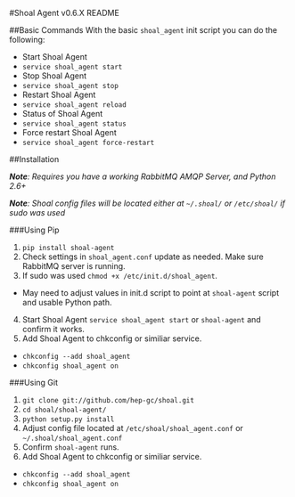 #Shoal Agent v0.6.X README

##Basic Commands
With the basic `shoal_agent` init script you can do the following:
- Start Shoal Agent
 - `service shoal_agent start`
- Stop Shoal Agent
 - `service shoal_agent stop` 
- Restart Shoal Agent
 - `service shoal_agent reload` 
- Status of Shoal Agent
 - `service shoal_agent status` 
- Force restart Shoal Agent
 - `service shoal_agent force-restart`

##Installation

 _**Note**: Requires you have a working RabbitMQ AMQP Server, and Python 2.6+_

_**Note**: Shoal config files will be located either at `~/.shoal/` or `/etc/shoal/` if sudo was used_

###Using Pip

1. `pip install shoal-agent`
2. Check settings in `shoal_agent.conf` update as needed. Make sure RabbitMQ server is running.
3. If sudo was used `chmod +x /etc/init.d/shoal_agent`.
 - May need to adjust values in init.d script to point at `shoal-agent` script and usable Python path.

4. Start Shoal Agent `service shoal_agent start` or `shoal-agent` and confirm it works.
5. Add Shoal Agent to chkconfig or similiar service. 
 - `chkconfig --add shoal_agent`
 - `chkconfig shoal_agent on` 

###Using Git
1. `git clone git://github.com/hep-gc/shoal.git`
2. `cd shoal/shoal-agent/`
3. `python setup.py install`
4. Adjust config file located at `/etc/shoal/shoal_agent.conf` or `~/.shoal/shoal_agent.conf`
5. Confirm `shoal-agent` runs.
6. Add Shoal Agent to chkconfig or similiar service. 
 - `chkconfig --add shoal_agent`
 - `chkconfig shoal_agent on`

